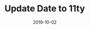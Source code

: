 ---
title: Update Date to 11ty
description: Adding a field to show the last updated date of the article 
date: 2019-10-02
updated: 2019-10-02
layout: layouts/article.njk
tags: 
 - articles
 - vanilla js
 - eleventy
navtitle: Update Date to 11ty
---
